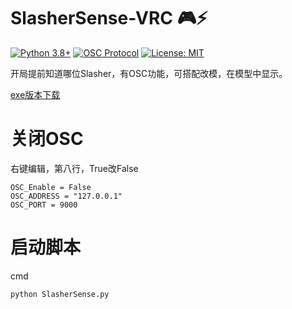 # SlasherSense-VRC 🎮⚡

[![Python 3.8+](https://img.shields.io/badge/python-3.8+-blue.svg)](https://www.python.org/)
[![OSC Protocol](https://img.shields.io/badge/OSC-1.1-brightgreen)](https://opensoundcontrol.stanford.edu/)
[![License: MIT](https://img.shields.io/badge/License-MIT-yellow.svg)](https://opensource.org/licenses/MIT)

开局提前知道哪位Slasher，有OSC功能，可搭配改模，在模型中显示。

[exe版本下载](https://github.com/arcxingye/SlasherSense-VRC/releases/download/exe/SlasherSense.exe)

# 关闭OSC
右键编辑，第八行，True改False
```
OSC_Enable = False
OSC_ADDRESS = "127.0.0.1"
OSC_PORT = 9000
```

# 启动脚本
cmd
```
python SlasherSense.py
```
